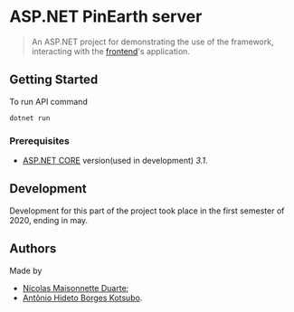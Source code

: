 # ASP.NET PinEarth server
> An ASP.NET project for demonstrating the use of the framework, interacting with the [frontend](../frontend)'s application.

## Getting Started
To run API command
```
dotnet run
```

### Prerequisites
- [ASP.NET CORE](https://dotnet.microsoft.com/download) version(used in development) *3.1*.

## Development
Development for this part of the project took place in the first semester of 2020, ending in may.

## Authors
Made by
- [Nícolas Maisonnette Duarte](https://github.com/NicolasMDuarte);
- [Antônio Hideto Borges Kotsubo](https://github.com/antoniokot).
